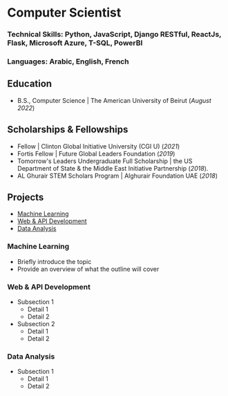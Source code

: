 # Computer Scientist  

### Technical Skills: Python, JavaScript, Django RESTful, ReactJs, Flask, Microsoft Azure, T-SQL, PowerBI
### Languages: Arabic, English, French
 
## Education
- B.S., Computer Science | The American University of Beirut (_August 2022_)
 
## Scholarships & Fellowships
- Fellow | Clinton Global Initiative University (CGI U) (_2021_)
- Fortis Fellow | Future Global Leaders Foundation (_2019_)
- Tomorrow's Leaders Undergraduate Full Scholarship | the US Department of State & the Middle East Initiative Partnership (_2018_).
- AL Ghurair STEM Scholars Program | Alghurair Foundation UAE (_2018_)
  
## Projects
- [Machine Learning](#machine-learning)
- [Web & API Development ](#web-&-api-development)
- [Data Analysis](#data-analysis)


### Machine Learning 
   - Briefly introduce the topic
   - Provide an overview of what the outline will cover

###  Web  & API Development 
   - Subsection 1
     - Detail 1
     - Detail 2
   - Subsection 2
     - Detail 1
     - Detail 2
    
###  Data Analysis 
   - Subsection 1
     - Detail 1
     - Detail 2

